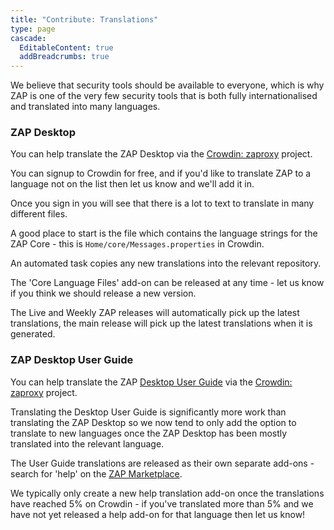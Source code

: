 ```yaml
---
title: "Contribute: Translations"
type: page
cascade:
  EditableContent: true
  addBreadcrumbs: true
---
```

We believe that security tools should be available to everyone, which is why ZAP is one of the very few security tools that is both fully internationalised and translated into many languages.

### ZAP Desktop

You can help translate the ZAP Desktop via the [Crowdin: zaproxy](https://crowdin.com/project/owasp-zap) project.

You can signup to Crowdin for free, and if you'd like to translate ZAP to a language not on the list then let us know and we'll add it in.

Once you sign in you will see that there is a lot to text to translate in many different files.

A good place to start is the file which contains the language strings for the ZAP Core - this is `Home/core/Messages.properties` in Crowdin.

An automated task copies any new translations into the relevant repository.

The 'Core Language Files' add-on can be released at any time - let us know if you think we should release a new version.

The Live and Weekly ZAP releases will automatically pick up the latest translations, the main release will pick up the latest translations when it is generated.

### ZAP Desktop User Guide

You can help translate the ZAP [Desktop User Guide](/docs/desktop/) via the [Crowdin: zaproxy](https://crowdin.com/project/owasp-zap-help) project.

Translating the Desktop User Guide is significantly more work than translating the ZAP Desktop so we now tend to only add the option
to translate to new languages once the ZAP Desktop has been mostly translated into the relevant language.

The User Guide translations are released as their own separate add-ons - search for 'help' on the [ZAP Marketplace](/addons/).

We typically only create a new help translation add-on once the translations have reached 5% on Crowdin - if you've translated more than 5% and we have not yet released a help add-on for that language then let us know!